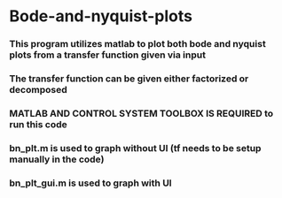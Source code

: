 # Bode-and-nyquist-plots
### This program utilizes matlab to plot both bode and nyquist plots from a transfer function given via input
### The transfer function can be given either factorized or decomposed 
### MATLAB **AND CONTROL SYSTEM TOOLBOX** IS REQUIRED to run this code

### **bn_plt.m** is used to graph without UI (tf needs to be setup manually in the code)
### **bn_plt_gui.m** is used to graph with UI
